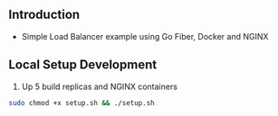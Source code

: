 ## Introduction
- Simple Load Balancer example using Go Fiber, Docker and NGINX

## Local Setup Development

1. Up 5 build replicas and NGINX containers
```bash
sudo chmod +x setup.sh && ./setup.sh
```
